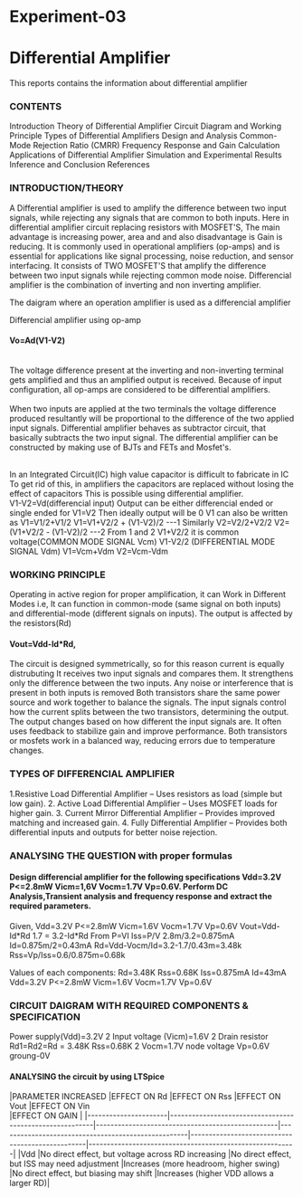 # Experiment-03
<h1>Differential Amplifier</h1>
This reports contains the information about differential amplifier
<h3>CONTENTS</h3>
Introduction
Theory of Differential Amplifier
Circuit Diagram and Working Principle
Types of Differential Amplifiers
Design and Analysis
Common-Mode Rejection Ratio (CMRR)
Frequency Response and Gain Calculation
Applications of Differential Amplifier
Simulation and Experimental Results
Inference and Conclusion
References



<h3>INTRODUCTION/THEORY</h3>
  A Differential amplifier is used to amplify the difference between two input signals, while rejecting any signals that are common to both inputs. Here in differential amplifier circuit replacing resistors with MOSFET'S, The main advantage is increasing power, area and           and also disadvantage is Gain is reducing.  It is commonly used in operational amplifiers (op-amps) and is essential for applications like signal processing, noise reduction, and sensor interfacing. It consists of TWO MOSFET'S that amplify the difference between two input signals while rejecting common mode noise. Differencial amplifier is the combination of inverting and non inverting amplifier.

The daigram where an operation amplifier is used as a differencial amplifier


Differencial amplifier using op-amp
<h4>Vo=Ad(V1-V2)</h4> 
<br>The voltage difference present at the inverting and non-inverting terminal gets amplified and thus an amplified output is received. Because of input configuration, all op-amps are considered to be differential amplifiers.</br>
<br>When two inputs are applied at the two terminals the voltage difference produced resultantly will be proportional to the difference of the two applied input signals. Differential amplifier behaves as subtractor circuit, that basically subtracts the two input signal. The differential amplifier can be constructed by making use of BJTs and FETs and Mosfet's.</br>

<br>In an Integrated Circuit(IC) high value capacitor is difficult to fabricate in IC
To get rid of this, in amplifiers the capacitors are replaced without losing the effect of capacitors
This is possible using differential amplifier.</br>
V1-V2=Vd(differencial input)
Output can be either differencial ended or single ended
for V1=V2 Then ideally output will be 0
V1 can also be written as 
V1=V1/2+V1/2
V1=V1+V2/2 + (V1-V2)/2 ---1
Similarly
V2=V2/2+V2/2
V2=(V1+V2/2 - (V1-V2)/2 ---2
From 1 and 2
V1+V2/2    it is common voltage(COMMON MODE SIGNAL Vcm)
V1-V2/2    (DIFFERENTIAL MODE SIGNAL Vdm)
V1=Vcm+Vdm
V2=Vcm-Vdm

<h3> WORKING PRINCIPLE </h3>
Operating in active region for proper amplification, it can Work in Different Modes i.e, It can function in common-mode (same signal on both inputs) and differential-mode (different signals on inputs).
The output is affected by the resistors(Rd) <h4>Vout=Vdd-Id*Rd,</h4>
The circuit is designed symmetrically, so for this reason current is equally distrubuting
It receives two input signals and compares them.
It strengthens only the difference between the two inputs.
Any noise or interference that is present in both inputs is removed
Both transistors share the same power source and work together to balance the signals.
The input signals control how the current splits between the two transistors, determining the output.
The output changes based on how different the input signals are.
It often uses feedback to stabilize gain and improve performance.
Both transistors or mosfets work in a balanced way, reducing errors due to temperature changes.

<h3>TYPES OF DIFFERENCIAL AMPLIFIER</h3>
1.Resistive Load Differential Amplifier – Uses resistors as load (simple but low gain).
2. Active Load Differential Amplifier – Uses MOSFET loads for higher gain.
3. Current Mirror Differential Amplifier – Provides improved matching and increased gain.
4. Fully Differential Amplifier – Provides both differential inputs and outputs for better noise rejection.


<h3>ANALYSING THE QUESTION with proper formulas</h3>
<h4>Design differencial amplifier for the following specifications Vdd=3.2V  P<=2.8mW  Vicm=1,6V  Vocm=1.7V Vp=0.6V. Perform DC Analysis,Transient analysis and frequency response and extract the required parameters. </h4>
Given,
  Vdd=3.2V
  P<=2.8mW
  Vicm=1.6V
  Vocm=1.7V
  Vp=0.6V
Vout=Vdd-Id*Rd
1.7 = 3.2-Id*Rd
From P=VI
Iss=P/V
2.8m/3.2=0.875mA
Id=0.875m/2=0.43mA
Rd=Vdd-Vocm/Id=3.2-1.7/0.43m=3.48k
Rss=Vp/Iss=0.6/0.875m=0.68k

Values of each components:
Rd=3.48K
Rss=0.68K
Iss=0.875mA
Id=43mA
Vdd=3.2V P<=2.8mW Vicm=1.6V Vocm=1.7V Vp=0.6V

<h3>CIRCUIT DAIGRAM WITH REQUIRED COMPONENTS & SPECIFICATION</h3>




Power supply(Vdd)=3.2V
2 Input voltage (Vicm)=1.6V
2 Drain resistor Rd1=Rd2=Rd = 3.48K
Rss=0.68K
2 Vocm=1.7V
node voltage Vp=0.6V
groung-0V

<h4>ANALYSING the circuit by using LTSpice</h4>

 |PARAMETER INCREASED  |EFFECT ON Rd                                             |EFFECT ON Rss                                     |EFFECT ON Vout                                      |EFFECT ON Vin        
                       |EFFECT ON GAIN                                           |
|----------------------|---------------------------------------------------------|--------------------------------------------------|----------------------------------------------------|-------------------------------------------------|---------------------------------------------------------|
|Vdd                   |No direct effect, but voltage across RD increasing       |No direct effect, but ISS may need adjustment     |Increases (more headroom, higher swing)             |No direct effect, but biasing may shift      |Increases (higher VDD allows a larger RD)|

